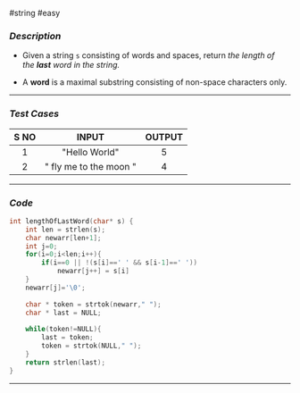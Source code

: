 #string  #easy 
### *Description*  ###

-  Given a string `s` consisting of words and spaces, return _the length of the **last** word in the string._

- A **word** is a maximal substring consisting of non-space characters only.
---
### *Test Cases* ###

| **S NO** |           **INPUT**           | **OUTPUT** |
| :------: | :---------------------------: | :--------: |
|    1     |         "Hello World"         |     5      |
|    2     | "   fly me   to   the moon  " |     4      |

---
### *Code* ###

```c
int lengthOfLastWord(char* s) {
	int len = strlen(s);
	char newarr[len+1];
	int j=0;
	for(i=0;i<len;i++){
		if(i==0 || !(s[i]==' ' && s[i-1]==' '))
			newarr[j++] = s[i]
	}
	newarr[j]='\0';
	
	char * token = strtok(newarr," ");
	char * last = NULL;
	
	while(token!=NULL){
		last = token;
		token = strtok(NULL," ");
	}
	return strlen(last);
}

```
---

